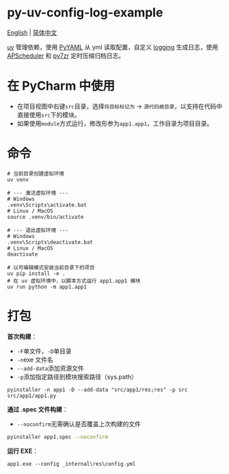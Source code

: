 # py-uv-config-log-example

[English](./README.md) | [简体中文](./README_CN.md)

[uv](https://docs.astral.sh/uv/) 管理依赖，使用 [PyYAML](https://pyyaml.org/) 从 yml 读取配置，自定义 [logging](https://docs.python.org/3/library/logging.html) 生成日志，使用 [APScheduler](https://apscheduler.readthedocs.io/) 和 [py7zr](https://py7zr.readthedocs.io/) 定时压缩归档日志。

# 在 PyCharm 中使用

- 在项目视图中右键`src`目录，选择`将目标标记为` -> `源代码根目录`，以支持在代码中直接使用`src`下的模块。
- 如果使用`module`方式运行，修改形参为`app1.app1`，工作目录为项目目录。

# 命令

```shell
# 当前目录创建虚拟环境
uv venv

# --- 激活虚拟环境 ---
# Windows
.venv\Scripts\activate.bat
# Linux / MacOS
source .venv/bin/activate

# --- 退出虚拟环境 ---
# Windows
.venv\Scripts\deactivate.bat
# Linux / MacOS
deactivate

# 以可编辑模式安装当前目录下的项目
uv pip install -e .
# 在 uv 虚拟环境中，以脚本方式运行 app1.app1 模块
uv run python -m app1.app1
```

# 打包

**首次构建**：

- `-F`单文件，`-D`单目录
- `-n`exe 文件名
- `--add-data`添加资源文件
- `-p`添加指定路径到模块搜索路径（sys.path）

```shell
pyinstaller -n app1 -D --add-data "src/app1/res;res" -p src src/app1/app1.py
```

**通过 .spec 文件构建**：

- `--noconfirm`无需确认是否覆盖上次构建的文件

```bash
pyinstaller app1.spec --noconfirm
```

**运行 EXE**：

```shell
app1.exe --config _internal\res\config.yml
```
